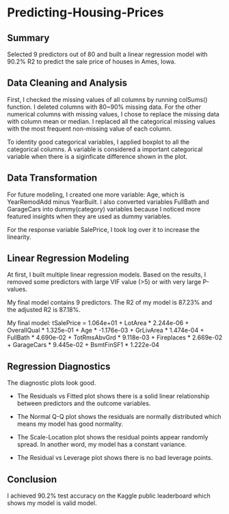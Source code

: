 # Predicting-Housing-Prices

## Summary

Selected 9 predictors out of 80 and built a linear regression model with 90.2% R2 to predict the sale price of houses in Ames, Iowa.

## Data Cleaning and Analysis

First, I checked the missing values of all columns by running colSums() function. I deleted columns with 80~90% missing data. For the other numerical columns with missing values, I chose to replace the missing data with column mean or median. I replaced all the categorical missing values with the most frequent non-missing value of each column. 

To identity good categorical variables, I applied boxplot to all the categorical columns. A variable is considered a important categorical variable when there is a siginficate difference shown in the plot.

## Data Transformation

For future modeling, I created one more variable: Age, which is YearRemodAdd minus YearBuilt. I also converted variables FullBath and GarageCars into dummy(category) variables because I noticed more featured insights when they are used as dummy variables. 

For the response variable SalePrice, I took log over it to increase the linearity. 

## Linear Regression Modeling

At first, I built multiple linear regression models. Based on the results, I removed some predictors with large VIF value (>5) or with very large P-values. 

My final model contains 9 predictors. The R2 of my model is 87.23% and the adjusted R2 is 87.18%. 

My final model: tSalePrice = 1.064e+01 + LotArea * 2.244e-06 + OverallQual * 1.325e-01 + Age * -1.176e-03 + GrLivArea * 1.474e-04 + FullBath * 4.690e-02 + TotRmsAbvGrd * 9.118e-03 + Fireplaces * 2.669e-02 + GarageCars * 9.445e-02 + BsmtFinSF1 * 1.222e-04

## Regression Diagnostics

The diagnostic plots look good. 

- The Residuals vs Fitted plot shows there is a solid linear relationship between predictors and the outcome variables. 

- The Normal Q-Q plot shows the residuals are normally distributed which means my model has good normality.

- The Scale-Location plot shows the residual points appear randomly spread. In another word, my model has a constant variance. 

- The Residual vs Leverage plot shows there is no bad leverage points. 

## Conclusion

 I achieved 90.2% test accuracy on the Kaggle public leaderboard which shows my model is valid model. 
